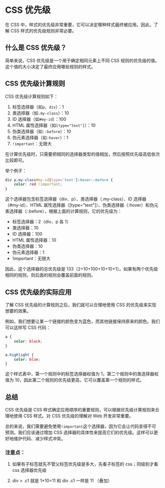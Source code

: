 # CSS 优先级

在 CSS 中，样式的优先级非常重要，它可以决定哪种样式最终被应用。因此，了解 CSS 样式的优先级规则非常必要。

## 什么是 CSS 优先级？

简单来说，CSS 优先级是一个用于确定相同元素上不同 CSS 规则的优先级的值。这个值的大小决定了最终应用哪些规则的样式。

## CSS 优先级计算规则

CSS 优先级计算规则如下：

1. 标签选择器（如`p`、`div`）：1
2. 类选择器（如`.my-class`）：10
3. ID 选择器（如`#my-id`）：100
4. HTML 属性选择器（如`[type="text"]`）：10
5. 伪类选择器（如`::before`）：10
6. 伪元素选择器（如`:hover`）：1
7. `!important`：无限大

在计算优先级时，只需要把相同的选择器类型的值相加，然后按照优先级高低依次比较即可。

举个例子：

```css
div p.my-class#my-id[type='text']:hover::before {
	color: red !important;
}
```

这个选择器包含标签选择器（div、p）、类选择器（.my-class）、ID 选择器（#my-id）、HTML 属性选择器（[type="text"]）、伪类选择器（:hover）和伪元素选择器（::before），根据上面的计算规则，它的优先级为：

- 标签选择器：2（div、p 各 1）
- 类选择器：10
- ID 选择器：100
- HTML 属性选择器：10
- 伪类选择器：10
- 伪元素选择器：1
- !important：无限大

因此，这个选择器的总优先级是 133（2+10+100+10+10+1）。如果有两个优先级相同的规则，则后面的规则会覆盖前面的规则。

## CSS 优先级的实际应用

了解 CSS 优先级的计算规则之后，我们就可以合理地使用 CSS 的优先级来实现想要的效果。

例如，我们想要让某一个链接的颜色变为蓝色，而其他链接保持原来的颜色。我们可以这样写 CSS 代码：

```css
a {
	color: black;
}

a.highlight {
	color: blue;
}
```

这个样式表中，第一个规则中的标签选择器权值为 1，第二个规则中的类选择器权值为 10，因此第二个规则的优先级更高，它可以覆盖第一个规则的样式。

## 总结

CSS 优先级是 CSS 样式确定应用顺序的重要规则，可以根据优先级计算规则来合理地使用 CSS 样式。对 CSS 优先级的理解对 Web 开发非常重要。

总的来说，我们需要避免使用`!important`这个选择器，因为它会让代码变得不可预测。我们应该通过增加 CSS 选择器的具体性来提高它们的优先级。这样可以更好地维护代码、减少样式冲突。

### 注意点：

1. 如果有子标签就先不管父标签优先级是多大，先看子标签的 css；同级别才看 css 选择器优先级

2. div > .c1 就是 1+10=11 和 div .c1 一样是 11 （叠加）
